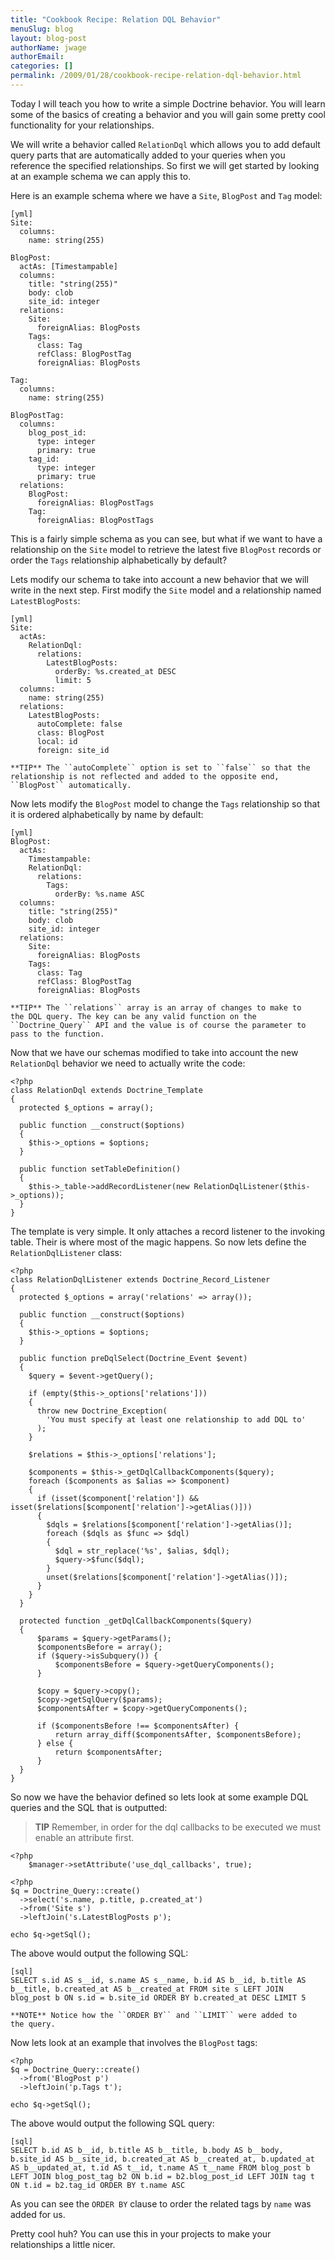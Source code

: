 ```yaml
---
title: "Cookbook Recipe: Relation DQL Behavior"
menuSlug: blog
layout: blog-post
authorName: jwage
authorEmail:
categories: []
permalink: /2009/01/28/cookbook-recipe-relation-dql-behavior.html
---
```

Today I will teach you how to write a simple Doctrine behavior. You will
learn some of the basics of creating a behavior and you will gain some
pretty cool functionality for your relationships.

We will write a behavior called `RelationDql` which allows you to add
default query parts that are automatically added to your queries when
you reference the specified relationships. So first we will get started
by looking at an example schema we can apply this to.

Here is an example schema where we have a `Site`, `BlogPost` and `Tag`
model:

    [yml]
    Site:
      columns:
        name: string(255)

    BlogPost:
      actAs: [Timestampable]
      columns:
        title: "string(255)"
        body: clob
        site_id: integer
      relations:
        Site:
          foreignAlias: BlogPosts
        Tags:
          class: Tag
          refClass: BlogPostTag
          foreignAlias: BlogPosts

    Tag:
      columns:
        name: string(255)

    BlogPostTag:
      columns:
        blog_post_id:
          type: integer
          primary: true
        tag_id:
          type: integer
          primary: true
      relations:
        BlogPost:
          foreignAlias: BlogPostTags
        Tag:
          foreignAlias: BlogPostTags

This is a fairly simple schema as you can see, but what if we want to
have a relationship on the `Site` model to retrieve the latest five
`BlogPost` records or order the `Tags` relationship alphabetically by
default?

Lets modify our schema to take into account a new behavior that we will
write in the next step. First modify the `Site` model and a relationship
named `LatestBlogPosts`:

    [yml]
    Site:
      actAs:
        RelationDql:
          relations:
            LatestBlogPosts:
              orderBy: %s.created_at DESC
              limit: 5
      columns:
        name: string(255)
      relations:
        LatestBlogPosts:
          autoComplete: false
          class: BlogPost
          local: id
          foreign: site_id

    **TIP** The ``autoComplete`` option is set to ``false`` so that the
    relationship is not reflected and added to the opposite end,
    ``BlogPost`` automatically.

Now lets modify the `BlogPost` model to change the `Tags` relationship
so that it is ordered alphabetically by name by default:

    [yml]
    BlogPost:
      actAs:
        Timestampable:
        RelationDql:
          relations:
            Tags:
              orderBy: %s.name ASC
      columns:
        title: "string(255)"
        body: clob
        site_id: integer
      relations:
        Site:
          foreignAlias: BlogPosts
        Tags:
          class: Tag
          refClass: BlogPostTag
          foreignAlias: BlogPosts

    **TIP** The ``relations`` array is an array of changes to make to
    the DQL query. The key can be any valid function on the
    ``Doctrine_Query`` API and the value is of course the parameter to
    pass to the function.

Now that we have our schemas modified to take into account the new
`RelationDql` behavior we need to actually write the code:

~~~~ {.sourceCode .php}
<?php
class RelationDql extends Doctrine_Template
{
  protected $_options = array();

  public function __construct($options)
  {
    $this->_options = $options;
  }

  public function setTableDefinition()
  {
    $this->_table->addRecordListener(new RelationDqlListener($this->_options));
  }
}
~~~~

The template is very simple. It only attaches a record listener to the
invoking table. Their is where most of the magic happens. So now lets
define the `RelationDqlListener` class:

~~~~ {.sourceCode .php}
<?php
class RelationDqlListener extends Doctrine_Record_Listener
{
  protected $_options = array('relations' => array());

  public function __construct($options)
  {
    $this->_options = $options;
  }

  public function preDqlSelect(Doctrine_Event $event)
  {
    $query = $event->getQuery();

    if (empty($this->_options['relations']))
    {
      throw new Doctrine_Exception(
        'You must specify at least one relationship to add DQL to'
      );
    }

    $relations = $this->_options['relations'];

    $components = $this->_getDqlCallbackComponents($query);
    foreach ($components as $alias => $component)
    {
      if (isset($component['relation']) && isset($relations[$component['relation']->getAlias()]))
      {
        $dqls = $relations[$component['relation']->getAlias()];
        foreach ($dqls as $func => $dql)
        {
          $dql = str_replace('%s', $alias, $dql);
          $query->$func($dql);
        }
        unset($relations[$component['relation']->getAlias()]);
      }
    }
  }

  protected function _getDqlCallbackComponents($query)
  {
      $params = $query->getParams();
      $componentsBefore = array();
      if ($query->isSubquery()) {
          $componentsBefore = $query->getQueryComponents();
      }

      $copy = $query->copy();
      $copy->getSqlQuery($params);
      $componentsAfter = $copy->getQueryComponents();

      if ($componentsBefore !== $componentsAfter) {
          return array_diff($componentsAfter, $componentsBefore);
      } else {
          return $componentsAfter;
      }
  }
}
~~~~

So now we have the behavior defined so lets look at some example DQL
queries and the SQL that is outputted:

> **TIP** Remember, in order for the dql callbacks to be executed we
> must enable an attribute first.

~~~~ {.sourceCode .php}
<?php
    $manager->setAttribute('use_dql_callbacks', true);
~~~~

~~~~ {.sourceCode .php}
<?php
$q = Doctrine_Query::create()
  ->select('s.name, p.title, p.created_at')
  ->from('Site s')
  ->leftJoin('s.LatestBlogPosts p');

echo $q->getSql();
~~~~

The above would output the following SQL:

    [sql]
    SELECT s.id AS s__id, s.name AS s__name, b.id AS b__id, b.title AS b__title, b.created_at AS b__created_at FROM site s LEFT JOIN blog_post b ON s.id = b.site_id ORDER BY b.created_at DESC LIMIT 5

    **NOTE** Notice how the ``ORDER BY`` and ``LIMIT`` were added to
    the query.

Now lets look at an example that involves the `BlogPost` tags:

~~~~ {.sourceCode .php}
<?php
$q = Doctrine_Query::create()
  ->from('BlogPost p')
  ->leftJoin('p.Tags t');

echo $q->getSql();
~~~~

The above would output the following SQL query:

    [sql]
    SELECT b.id AS b__id, b.title AS b__title, b.body AS b__body, b.site_id AS b__site_id, b.created_at AS b__created_at, b.updated_at AS b__updated_at, t.id AS t__id, t.name AS t__name FROM blog_post b LEFT JOIN blog_post_tag b2 ON b.id = b2.blog_post_id LEFT JOIN tag t ON t.id = b2.tag_id ORDER BY t.name ASC

As you can see the `ORDER BY` clause to order the related tags by `name`
was added for us.

Pretty cool huh? You can use this in your projects to make your
relationships a little nicer.
